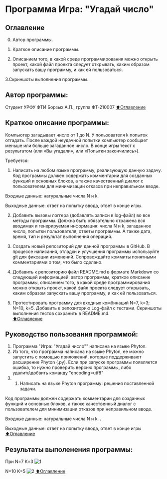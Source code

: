 # Программа Игра: "Угадай число"

## Оглавление

0. Автор программы.

1. Краткое описание программы.

2. Описанием того, в какой среде программирования можно открыть проект, какой файл проекта следует открывать, каким образом запускать вашу программу, и как ей пользоваться.

3.Скриншоты выполнения программы. 

## Автор программы:
Cтудент УРФУ ФТИ  Борзых А.П., группа ФТ-210007
[:arrow_up:Оглавление](#Оглавление)

## Краткое описание программы:
Компьютер загадывает число от 1 до N. У пользователя k попыток отгадать. После каждой неудачной попытки компьютер сообщает меньше или больше загаданное число. В конце игры текст с результатом (или «Вы угадали», или «Попытки закончились»). 

Требуется:  
1. Написать на любом языке программу, реализующую данную задачу. 
Код программы должен содержать комментарии для созданных функций и основных блоков, а также качественный диалог с пользователем для минимизации отказов при неправильном вводе. 

Входные данные: натуральные числа N и k.  

Выходные данные: ответ на попытку ввода, ответ в конце игры. 

2. Добавить вызовы логгера (добавлять записи в log-файл) во все методы программы. Должна быть обязательно отражена вся вводимая и генерируемая информация: числа N и k, загаданное число, попытки пользователя, ответы программы. А также дата, время, тип и результат выполнения операций.

3. Создать новый репозиторий для данной программы в GitHub. В процессе написания, отладки и улучшения программы используйте git для фиксации изменений. Сопровождайте коммиты понятными комментариями о том, что было сделано.  

4. Добавить к репозиторию файл README.md в формате Markdown со следующей информацией: автор программы, краткое описание программы, описанием того, в какой среде программирования можно открыть проект, какой файл проекта следует открывать, каким образом запускать вашу программу, и как ей пользоваться. 

5. Протестировать программу для входных комбинаций N=7, k=3; N=10, k=5. Добавить к репозиторию Log-файл с тестами. Скриншоты выполнения тестов сохранить в README.md.     
[:arrow_up:Оглавление](#Оглавление)

## Руководство пользования программой:
1. Программа "Игра: "Угадай число"" написана на языке Phyton.
2. Из того, что программа написана на языке Phyton, ее можно запустить с помощью приложений, которые поддерживают расширение Phyton (.py). Если при запуске программы появляется ошибка, то нужно проверить версию программы, либо удалить\добвить команду "encoding=utf8"
3. 1. Написать на языке Phyton программу: решения поставленной задачи.  

Код программы должен содержать комментарии для созданных функций и основных блоков, а также качественный диалог с пользователем для минимизации отказов при неправильном вводе. 

Входные данные: натуральные числа N и k. .

Выходные данные: ответ на попытку ввода, ответ в конце игры   
[:arrow_up:Оглавление](#Оглавление)

## Результаты выполенения программы:
При N=7 K=3
![1](https://user-images.githubusercontent.com/112753125/203566224-f835e6e2-94dd-4b82-aa1a-546c551f201b.png)

N=10 K=5
![2](https://user-images.githubusercontent.com/112753125/203566247-b2c3df8b-f96f-4863-b277-35bfefc94a69.png)
[:arrow_up:Оглавление](#Оглавление)

